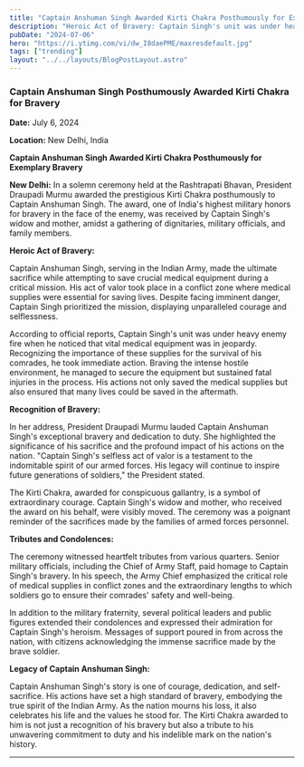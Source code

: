 ```yaml
---
title: "Captain Anshuman Singh Awarded Kirti Chakra Posthumously for Exemplary Bravery"
description: "Heroic Act of Bravery: Captain Singh's unit was under heavy enemy fire when he noticed that vital medical equipment was in jeopardy."
pubDate: "2024-07-06"
hero: "https://i.ytimg.com/vi/dw_I8daePME/maxresdefault.jpg"
tags: ["trending"]
layout: "../../layouts/BlogPostLayout.astro"
---
```

### Captain Anshuman Singh Posthumously Awarded Kirti Chakra for Bravery

**Date:** July 6, 2024

**Location:** New Delhi, India

**Captain Anshuman Singh Awarded Kirti Chakra Posthumously for Exemplary Bravery** 


**New Delhi:** In a solemn ceremony held at the Rashtrapati Bhavan, President Draupadi Murmu awarded the prestigious Kirti Chakra posthumously to Captain Anshuman Singh. The award, one of India's highest military honors for bravery in the face of the enemy, was received by Captain Singh's widow and mother, amidst a gathering of dignitaries, military officials, and family members.

**Heroic Act of Bravery:**

Captain Anshuman Singh, serving in the Indian Army, made the ultimate sacrifice while attempting to save crucial medical equipment during a critical mission. His act of valor took place in a conflict zone where medical supplies were essential for saving lives. Despite facing imminent danger, Captain Singh prioritized the mission, displaying unparalleled courage and selflessness.

According to official reports, Captain Singh's unit was under heavy enemy fire when he noticed that vital medical equipment was in jeopardy. Recognizing the importance of these supplies for the survival of his comrades, he took immediate action. Braving the intense hostile environment, he managed to secure the equipment but sustained fatal injuries in the process. His actions not only saved the medical supplies but also ensured that many lives could be saved in the aftermath.

**Recognition of Bravery:**

In her address, President Draupadi Murmu lauded Captain Anshuman Singh's exceptional bravery and dedication to duty. She highlighted the significance of his sacrifice and the profound impact of his actions on the nation. "Captain Singh's selfless act of valor is a testament to the indomitable spirit of our armed forces. His legacy will continue to inspire future generations of soldiers," the President stated.

The Kirti Chakra, awarded for conspicuous gallantry, is a symbol of extraordinary courage. Captain Singh's widow and mother, who received the award on his behalf, were visibly moved. The ceremony was a poignant reminder of the sacrifices made by the families of armed forces personnel.

**Tributes and Condolences:**

The ceremony witnessed heartfelt tributes from various quarters. Senior military officials, including the Chief of Army Staff, paid homage to Captain Singh's bravery. In his speech, the Army Chief emphasized the critical role of medical supplies in conflict zones and the extraordinary lengths to which soldiers go to ensure their comrades' safety and well-being.

In addition to the military fraternity, several political leaders and public figures extended their condolences and expressed their admiration for Captain Singh's heroism. Messages of support poured in from across the nation, with citizens acknowledging the immense sacrifice made by the brave soldier.

**Legacy of Captain Anshuman Singh:**

Captain Anshuman Singh's story is one of courage, dedication, and self-sacrifice. His actions have set a high standard of bravery, embodying the true spirit of the Indian Army. As the nation mourns his loss, it also celebrates his life and the values he stood for. The Kirti Chakra awarded to him is not just a recognition of his bravery but also a tribute to his unwavering commitment to duty and his indelible mark on the nation's history.



---